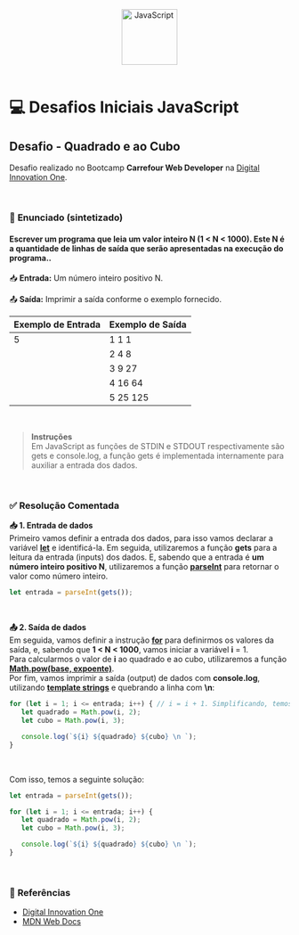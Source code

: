 <div align="center">
  <img alt="JavaScript" height="100" src="https://raw.githubusercontent.com/FortAwesome/Font-Awesome/6.x/svgs/brands/js-square.svg">
</div>

<br>

# 💻 Desafios Iniciais JavaScript

## Desafio - Quadrado e ao Cubo
Desafio realizado no Bootcamp **Carrefour Web Developer** na [Digital Innovation One](https://www.dio.me/).

<br>

### 📝 **Enunciado (sintetizado)**
#### **Escrever um programa que leia um valor inteiro N (1 < N < 1000). Este N é a quantidade de linhas de saída que serão apresentadas na execução do programa.**.

📥 **Entrada:** Um número inteiro positivo N.

📤 **Saída:** Imprimir a saída conforme o exemplo fornecido.

Exemplo de Entrada          | Exemplo de Saída
--------------------------- | ---------------------------
5                           | 1 1 1
 ͏ ͏ ͏                         | 2 4 8
 ͏ ͏ ͏                         | 3 9 27
 ͏ ͏ ͏                         | 4 16 64
 ͏ ͏ ͏                         | 5 25 125

<br>

> **Instruções** <br>
Em JavaScript as funções de STDIN e STDOUT respectivamente são gets e console.log, a função gets é implementada internamente para auxiliar a entrada dos dados.

<br>

### ✅ **Resolução Comentada**

**📥 1. Entrada de dados**<br>
Primeiro vamos definir a entrada dos dados, para isso vamos declarar a variável [**let**](https://developer.mozilla.org/pt-BR/docs/Web/JavaScript/Reference/Statements/let) e identificá-la. Em seguida, utilizaremos a função **gets** para a leitura da entrada (inputs) dos dados. E, sabendo que a entrada é **um número inteiro positivo N**, utilizaremos a função [**parseInt**](https://developer.mozilla.org/pt-BR/docs/Web/JavaScript/Reference/Global_Objects/parseInt) para retornar o valor como número inteiro.

```javascript
let entrada = parseInt(gets());
```

<br>

**📤 2. Saída de dados**<br>
 Em seguida, vamos definir a instrução [**for**](https://developer.mozilla.org/pt-BR/docs/Web/JavaScript/Reference/Statements/for) para definirmos os valores da saída, e, sabendo que **1 < N < 1000**, vamos iniciar a variável **i** = 1. 
 <br>
 Para calcularmos o valor de **i** ao quadrado e ao cubo, utilizaremos a função [**Math.pow(base, expoente)**](https://developer.mozilla.org/pt-BR/docs/Web/JavaScript/Reference/Global_Objects/Math/pow).
<br>
Por fim, vamos imprimir a saída (output) de dados com **console.log**, utilizando [**template strings**](https://developer.mozilla.org/pt-BR/docs/Web/JavaScript/Reference/Template_literals) e quebrando a linha com **\n**:

```javascript
for (let i = 1; i <= entrada; i++) { // i = i + 1. Simplificando, temos: i += 1. Simplificando ainda mais, temos: i++.
   let quadrado = Math.pow(i, 2);
   let cubo = Math.pow(i, 3);

   console.log(`${i} ${quadrado} ${cubo} \n `);
}
```

<br>

Com isso, temos a seguinte solução:

```javascript
let entrada = parseInt(gets());

for (let i = 1; i <= entrada; i++) {
   let quadrado = Math.pow(i, 2);
   let cubo = Math.pow(i, 3);

   console.log(`${i} ${quadrado} ${cubo} \n `);
}
```

<br>

### 🔎 **Referências**
- [Digital Innovation One](https://www.dio.me/)
- [MDN Web Docs](https://developer.mozilla.org/pt-BR/)

<br>
